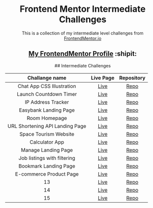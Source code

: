 <h1 align="center">Frontend Mentor Intermediate Challenges</h1>

<p align="center">This is a collection of my intermediate level challenges from <a href="https://www.frontendmentor.io/" target="_blank">FrontendMentor.io</a></p>

<h2 align="center"><a href="https://www.frontendmentor.io/profile/dnksebastian" target="_blank">My FrontendMentor Profile</a>  :shipit:</h2>

<div align="center"> 
## Intermediate Challenges

| Challange name | Live Page | Repository |
| :------------: | :-------: | :--------: |
| Chat App CSS Illustration | <a href="https://dnksebastian.github.io/Frontend-Mentor-Intermediate-Solutions/chat-app-css-illustration-master/" target="_blank">Live</a>  | <a href="https://github.com/dnksebastian/Frontend-Mentor-Intermediate-Solutions/tree/main/chat-app-css-illustration-master/" target="_blank">Repo</a>  |
| Launch Countdown Timer | <a href="https://dnksebastian.github.io/Frontend-Mentor-Intermediate-Solutions/launch-countdown-timer-main/" target="_blank">Live</a>  | <a href="https://github.com/dnksebastian/Frontend-Mentor-Intermediate-Solutions/tree/main/launch-countdown-timer-main/" target="_blank">Repo</a>  |
| IP Address Tracker | <a href="https://dnksebastian.github.io/Frontend-Mentor-Intermediate-Solutions/ip-address-tracker-master/" target="_blank">Live</a>  | <a href="https://github.com/dnksebastian/Frontend-Mentor-Intermediate-Solutions/tree/main/ip-address-tracker-master/" target="_blank">Repo</a>  |
| Easybank Landing Page | <a href="https://dnksebastian.github.io/Frontend-Mentor-Intermediate-Solutions/easybank-landing-page-master/" target="_blank">Live</a>  | <a href="https://github.com/dnksebastian/Frontend-Mentor-Intermediate-Solutions/tree/main/easybank-landing-page-master/" target="_blank">Repo</a>  |
| Room Homepage | <a href="https://dnksebastian.github.io/Frontend-Mentor-Intermediate-Solutions/room-homepage-master/" target="_blank">Live</a>  | <a href="https://github.com/dnksebastian/Frontend-Mentor-Intermediate-Solutions/tree/main/room-homepage-master/" target="_blank">Repo</a>  |
| URL Shortening API Landing Page | <a href="https://dnksebastian.github.io/Frontend-Mentor-Intermediate-Solutions/url-shortening-api-master/" target="_blank">Live</a>  | <a href="https://github.com/dnksebastian/Frontend-Mentor-Intermediate-Solutions/tree/main/url-shortening-api-master/" target="_blank">Repo</a>  |
| Space Tourism Website | <a href="https://dnksebastian.github.io/Frontend-Mentor-Intermediate-Solutions/space-tourism-website-main/" target="_blank">Live</a>  | <a href="https://github.com/dnksebastian/Frontend-Mentor-Intermediate-Solutions/tree/main/space-tourism-website-main/" target="_blank">Repo</a>  |
| Calculator App | <a href="https://dnksebastian.github.io/Frontend-Mentor-Intermediate-Solutions/calculator-app-main/" target="_blank">Live</a>  | <a href="https://github.com/dnksebastian/Frontend-Mentor-Intermediate-Solutions/tree/main/calculator-app-main/" target="_blank">Repo</a>  |
| Manage Landing Page | <a href="https://dnksebastian.github.io/Frontend-Mentor-Intermediate-Solutions/manage-landing-page-master/" target="_blank">Live</a>  | <a href="https://github.com/dnksebastian/Frontend-Mentor-Intermediate-Solutions/tree/main/manage-landing-page-master/" target="_blank">Repo</a>  |
| Job listings with filtering | <a href="https://dnksebastian.github.io/Frontend-Mentor-Intermediate-Solutions/static-job-listings-master/" target="_blank">Live</a>  | <a href="https://github.com/dnksebastian/Frontend-Mentor-Intermediate-Solutions/tree/main/static-job-listings-master/" target="_blank">Repo</a>  |
| Bookmark Landing Page | <a href="https://dnksebastian.github.io/Frontend-Mentor-Intermediate-Solutions/bookmark-landing-page-master/" target="_blank">Live</a>  | <a href="https://github.com/dnksebastian/Frontend-Mentor-Intermediate-Solutions/tree/main/bookmark-landing-page-master/" target="_blank">Repo</a>  |
| E-commerce Product Page | <a href="https://dnksebastian.github.io/Frontend-Mentor-Intermediate-Solutions/ecommerce-product-page-main/" target="_blank">Live</a>  | <a href="https://github.com/dnksebastian/Frontend-Mentor-Intermediate-Solutions/tree/main/ecommerce-product-page-main/" target="_blank">Repo</a>  |
| 13 | <a href="#/" target="_blank">Live</a>  | <a href="#/" target="_blank">Repo</a>  |
| 14 | <a href="#/" target="_blank">Live</a>  | <a href="#/" target="_blank">Repo</a>  |
| 15 | <a href="#/" target="_blank">Live</a>  | <a href="#/" target="_blank">Repo</a>  |
</div>
